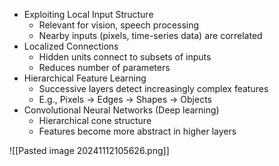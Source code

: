 - Exploiting Local Input Structure
	- Relevant for vision, speech processing
	- Nearby inputs (pixels, time-series data) are correlated
- Localized Connections
	- Hidden units connect to subsets of inputs
	- Reduces number of parameters
- Hierarchical Feature Learning
	- Successive layers detect increasingly complex features
	- E.g., Pixels → Edges → Shapes → Objects
- Convolutional Neural Networks (Deep learning)
	- Hierarchical cone structure
	- Features become more abstract in higher layers

![[Pasted image 20241112105626.png]]
